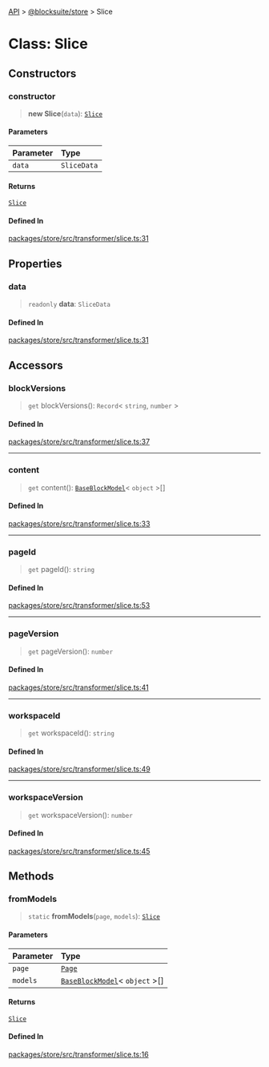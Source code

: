 [API](../../../index.md) > [@blocksuite/store](../index.md) > Slice

# Class: Slice

## Constructors

### constructor

> **new Slice**(`data`): [`Slice`](class.Slice.md)

#### Parameters

| Parameter | Type |
| :------ | :------ |
| `data` | `SliceData` |

#### Returns

[`Slice`](class.Slice.md)

#### Defined In

[packages/store/src/transformer/slice.ts:31](https://github.com/Saul-Mirone/blocksuite/blob/f2324b82e/packages/store/src/transformer/slice.ts#L31)

## Properties

### data

> `readonly` **data**: `SliceData`

#### Defined In

[packages/store/src/transformer/slice.ts:31](https://github.com/Saul-Mirone/blocksuite/blob/f2324b82e/packages/store/src/transformer/slice.ts#L31)

## Accessors

### blockVersions

> `get` blockVersions(): `Record`\< `string`, `number` \>

#### Defined In

[packages/store/src/transformer/slice.ts:37](https://github.com/Saul-Mirone/blocksuite/blob/f2324b82e/packages/store/src/transformer/slice.ts#L37)

***

### content

> `get` content(): [`BaseBlockModel`](class.BaseBlockModel.md)\< `object` \>[]

#### Defined In

[packages/store/src/transformer/slice.ts:33](https://github.com/Saul-Mirone/blocksuite/blob/f2324b82e/packages/store/src/transformer/slice.ts#L33)

***

### pageId

> `get` pageId(): `string`

#### Defined In

[packages/store/src/transformer/slice.ts:53](https://github.com/Saul-Mirone/blocksuite/blob/f2324b82e/packages/store/src/transformer/slice.ts#L53)

***

### pageVersion

> `get` pageVersion(): `number`

#### Defined In

[packages/store/src/transformer/slice.ts:41](https://github.com/Saul-Mirone/blocksuite/blob/f2324b82e/packages/store/src/transformer/slice.ts#L41)

***

### workspaceId

> `get` workspaceId(): `string`

#### Defined In

[packages/store/src/transformer/slice.ts:49](https://github.com/Saul-Mirone/blocksuite/blob/f2324b82e/packages/store/src/transformer/slice.ts#L49)

***

### workspaceVersion

> `get` workspaceVersion(): `number`

#### Defined In

[packages/store/src/transformer/slice.ts:45](https://github.com/Saul-Mirone/blocksuite/blob/f2324b82e/packages/store/src/transformer/slice.ts#L45)

## Methods

### fromModels

> `static` **fromModels**(`page`, `models`): [`Slice`](class.Slice.md)

#### Parameters

| Parameter | Type |
| :------ | :------ |
| `page` | [`Page`](class.Page.md) |
| `models` | [`BaseBlockModel`](class.BaseBlockModel.md)\< `object` \>[] |

#### Returns

[`Slice`](class.Slice.md)

#### Defined In

[packages/store/src/transformer/slice.ts:16](https://github.com/Saul-Mirone/blocksuite/blob/f2324b82e/packages/store/src/transformer/slice.ts#L16)
